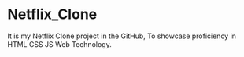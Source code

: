 ﻿# Netflix_Clone
 It is my Netflix Clone project in the GitHub, 
 To showcase proficiency in HTML CSS JS 
 Web Technology.

